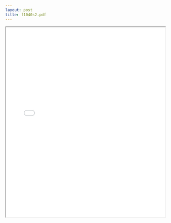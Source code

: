 ```yaml
---
layout: post
title: f1040s2.pdf
---
```


<div class="pdf-container">
<iframe src="/ea/assets/pdfs/f1040s2.pdf" height="600" width="100%" allowFullScreen="true"></iframe>
</div>

